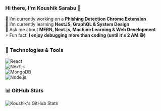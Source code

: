 ### Hi there, I'm Koushik Sarabu 👋  
🔭 I’m currently working on a **Phishing Detection Chrome Extension**  
🌱 I’m currently learning **NestJS, GraphQL & System Design**  
💬 Ask me about **MERN, Next.js, Machine Learning & Web Development**  
⚡ Fun fact: **I enjoy debugging more than coding (until it's 2 AM 😆)**  

### 🚀 Technologies & Tools  
![React](https://img.shields.io/badge/-React-61DAFB?style=flat-square&logo=react&logoColor=white)  
![Next.js](https://img.shields.io/badge/-Next.js-000000?style=flat-square&logo=next.js&logoColor=white)  
![MongoDB](https://img.shields.io/badge/-MongoDB-47A248?style=flat-square&logo=mongodb&logoColor=white)  
![Node.js](https://img.shields.io/badge/-Node.js-339933?style=flat-square&logo=node.js&logoColor=white)  

### 📊 GitHub Stats  
![Koushik's GitHub Stats](https://github-readme-stats.vercel.app/api?username=Koushiksarabu&show_icons=true&theme=radical)  
